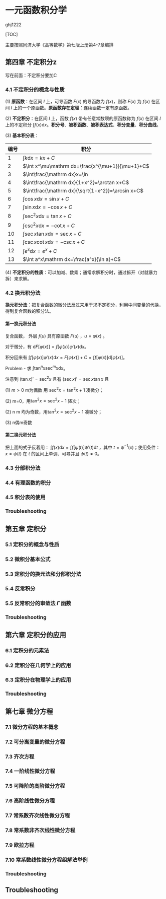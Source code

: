 # 一元函数积分学

ghj1222

[TOC]

主要按照同济大学《高等数学》第七版上册第4-7章编排

## 第四章 不定积分z

写在前面：不定积分要加C

### 4.1 不定积分的概念与性质

(1) **原函数**：在区间 $I$ 上，可导函数 $F(x)$ 的导函数为 $f(x)$，则称 $F(x)$ 为 $f(x)$ 在区间 $I$ 上的一个原函数。**原函数存在定理**：连续函数一定有原函数。

(2) **不定积分**：在区间 $I$ 上，函数 $f(x)$ 带有任意常数项的原函数称为 $f(x)$ 在区间 $I$ 上的不定积分 $\int f(x)\mathrm dx$。**积分号**、**被积函数**、**被积表达式**、**积分变量**、**积分曲线**。

(3) **基本积分表**：

| 编号 | 积分 |
| ---- | ---- |
| 1    | $\int k\mathrm dx=kx+C$ |
| 2   | $\int x^\mu\mathrm dx=\frac{x^{\mu+1}}{\mu+1}+C$ |
| 3   | $\int\frac{\mathrm dx}x=\ln|x|+C$ |
| 4   | $\int\frac{\mathrm dx}{1+x^2}=\arctan x+C$ |
| 5   | $\int\frac{\mathrm dx}{\sqrt{1-x^2}}=\arcsin x+C$ |
| 6   | $\int\cos x\mathrm dx=\sin x+C$ |
| 7   | $\int\sin x\mathrm dx=-\cos x+C$ |
| 8   | $\int\sec^2 x\mathrm dx=\tan x+C$ |
| 9   | $\int\csc^2 x\mathrm dx=-\cot x+C$ |
| 10   | $\int\sec x\tan x\mathrm dx=\sec x+C$ |
| 11   | $\int\csc x\cot x\mathrm dx=-\csc x+C$ |
| 12   | $\int e^x\mathrm dx=e^x+C$ |
| 13 | $\int a^x\mathrm dx=\frac{a^x}{\ln a}+C$ |

(4) **不定积分的性质**：可以加减、数乘；通常求解积分时，通过拆开（对就暴力拆）来求解。

### 4.2 换元积分法

**换元积分法**：把复合函数的微分法反过来用于求不定积分，利用中间变量的代换，得到复合函数的积分法。

#### 第一换元积分法

复合函数， 外层 $f(u)$ 具有原函数 $F(u)$ ，$u=\varphi(x)$ 。

对于微分，有 $\mathrm dF[\varphi(x)]=f[\varphi(x)]\varphi'(x)\mathrm dx$。

积分回来有 $\int f[\varphi(x)]\varphi'(x)\mathrm dx =F[\varphi(x)]+C=\int f[\varphi(x)]\mathrm d[\varphi(x)]$。

Problem - 求 $\int \tan^nx\sec^mx\mathrm dx$。

注意到 $(\tan x)'=\sec^2 x$  且有 $(\sec x)'=\sec x\tan x$ 且

(1) $m > 0$ m为偶数 用  $\sec^2 x=\tan^2x+1$ 凑微分；

(2) m=0，用$\tan^2 x=\sec^2 x-1$ 降次；

(2) n m 均为奇数，用$\tan^2 x=\sec^2 x-1$ 凑微分；

(3) n偶m奇数

#### 第二换元积分法

把上面的式子反着用： $\int f(x)\mathrm dx=\int f[\psi(t)]\psi'(t)\mathrm dt$ ，其中 $t=\psi^{-1}(x)$；使用条件： $x=\psi(t)$ 在 $t$ 的区间上单调、可导并且 $\psi(t)\neq 0$。

### 4.3 分部积分法

### 4.4 有理函数的积分

### 4.5 积分表的使用

### Troubleshooting

## 第五章 定积分

### 5.1 定积分的概念与性质

### 5.2 微积分基本公式

### 5.3 定积分的换元法和分部积分法

### 5.4 反常积分

### 5.5 反常积分的审敛法  $\Gamma$ 函数

### Troubleshooting

## 第六章 定积分的应用

### 6.1 定积分的元素法

### 6.2 定积分在几何学上的应用

### 6.3 定积分在物理学上的应用

### Troubleshooting

## 第七章 微分方程

### 7.1 微分方程的基本概念

### 7.2 可分离变量的微分方程

### 7.3 齐次方程

### 7.4 一阶线性微分方程

### 7.5 可降阶的高阶微分方程

### 7.6 高阶线性微分方程

### 7.7 常系数齐次线性微分方程

### 7.8 常系数非齐次线性微分方程

### 7.9 欧拉方程

### 7.10 常系数线性微分方程组解法举例

### Troubleshooting

## Troubleshooting